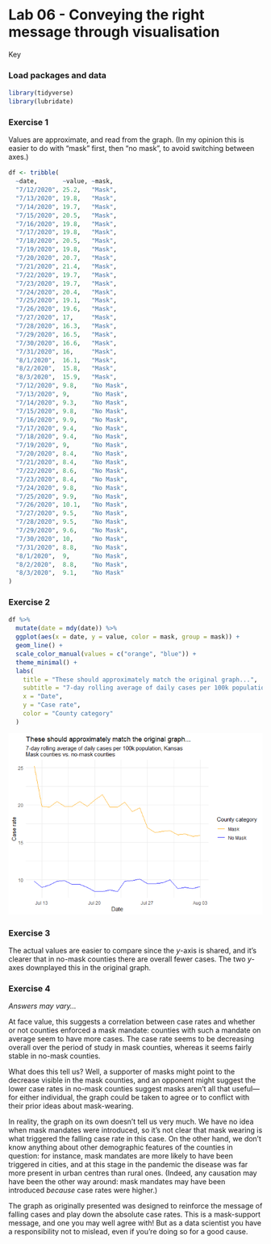 Lab 06 - Conveying the right message through visualisation
================
Key

### Load packages and data

``` r
library(tidyverse) 
library(lubridate)
```

### Exercise 1

Values are approximate, and read from the graph. (In my opinion this is
easier to do with “mask” first, then “no mask”, to avoid switching
between axes.)

``` r
df <- tribble(
  ~date,       ~value, ~mask,
  "7/12/2020", 25.2,   "Mask",
  "7/13/2020", 19.8,   "Mask",
  "7/14/2020", 19.7,   "Mask",
  "7/15/2020", 20.5,   "Mask",
  "7/16/2020", 19.8,   "Mask",
  "7/17/2020", 19.8,   "Mask",
  "7/18/2020", 20.5,   "Mask",
  "7/19/2020", 19.8,   "Mask",
  "7/20/2020", 20.7,   "Mask",
  "7/21/2020", 21.4,   "Mask",
  "7/22/2020", 19.7,   "Mask",
  "7/23/2020", 19.7,   "Mask",
  "7/24/2020", 20.4,   "Mask",
  "7/25/2020", 19.1,   "Mask",
  "7/26/2020", 19.6,   "Mask",
  "7/27/2020", 17,     "Mask",
  "7/28/2020", 16.3,   "Mask",
  "7/29/2020", 16.5,   "Mask",
  "7/30/2020", 16.6,   "Mask",
  "7/31/2020", 16,     "Mask",
  "8/1/2020",  16.1,   "Mask",
  "8/2/2020",  15.8,   "Mask",
  "8/3/2020",  15.9,   "Mask",
  "7/12/2020", 9.8,    "No Mask",
  "7/13/2020", 9,      "No Mask",
  "7/14/2020", 9.3,    "No Mask",
  "7/15/2020", 9.8,    "No Mask",
  "7/16/2020", 9.9,    "No Mask",
  "7/17/2020", 9.4,    "No Mask",
  "7/18/2020", 9.4,    "No Mask",
  "7/19/2020", 9,      "No Mask",
  "7/20/2020", 8.4,    "No Mask",
  "7/21/2020", 8.4,    "No Mask",
  "7/22/2020", 8.6,    "No Mask",
  "7/23/2020", 8.4,    "No Mask",
  "7/24/2020", 9.8,    "No Mask",
  "7/25/2020", 9.9,    "No Mask",
  "7/26/2020", 10.1,   "No Mask",
  "7/27/2020", 9.5,    "No Mask",
  "7/28/2020", 9.5,    "No Mask",
  "7/29/2020", 9.6,    "No Mask",
  "7/30/2020", 10,     "No Mask",
  "7/31/2020", 8.8,    "No Mask",
  "8/1/2020",  9,      "No Mask",
  "8/2/2020",  8.8,    "No Mask",
  "8/3/2020",  9.1,    "No Mask"
)
```

### Exercise 2

``` r
df %>%
  mutate(date = mdy(date)) %>%
  ggplot(aes(x = date, y = value, color = mask, group = mask)) +
  geom_line() +
  scale_color_manual(values = c("orange", "blue")) +
  theme_minimal() +
  labs(
    title = "These should approximately match the original graph...",
    subtitle = "7-day rolling average of daily cases per 100k population, Kansas\nMask counties vs. no-mask counties",
    x = "Date",
    y = "Case rate",
    color = "County category"
  )
```

![](lab-06-key_files/figure-gfm/better-viz-1.png)<!-- -->

### Exercise 3

The actual values are easier to compare since the $y$-axis is shared,
and it’s clearer that in no-mask counties there are overall fewer cases.
The two $y$-axes downplayed this in the original graph.

### Exercise 4

*Answers may vary…*

At face value, this suggests a correlation between case rates and
whether or not counties enforced a mask mandate: counties with such a
mandate on average seem to have more cases. The case rate seems to be
decreasing overall over the period of study in mask counties, whereas it
seems fairly stable in no-mask counties.

What does this tell us? Well, a supporter of masks might point to the
decrease visible in the mask counties, and an opponent might suggest the
lower case rates in no-mask counties suggest masks aren’t all that
useful—for either individual, the graph could be taken to agree or to
conflict with their prior ideas about mask-wearing.

In reality, the graph on its own doesn’t tell us very much. We have no
idea when mask mandates were introduced, so it’s not clear that mask
wearing is what triggered the falling case rate in this case. On the
other hand, we don’t know anything about other demographic features of
the counties in question: for instance, mask mandates are more likely to
have been triggered in cities, and at this stage in the pandemic the
disease was far more present in urban centres than rural ones. (Indeed,
any causation may have been the other way around: mask mandates may have
been introduced *because* case rates were higher.)

The graph as originally presented was designed to reinforce the message
of falling cases and play down the absolute case rates. This is a
mask-support message, and one you may well agree with! But as a data
scientist you have a responsibility not to mislead, even if you’re doing
so for a good cause.
